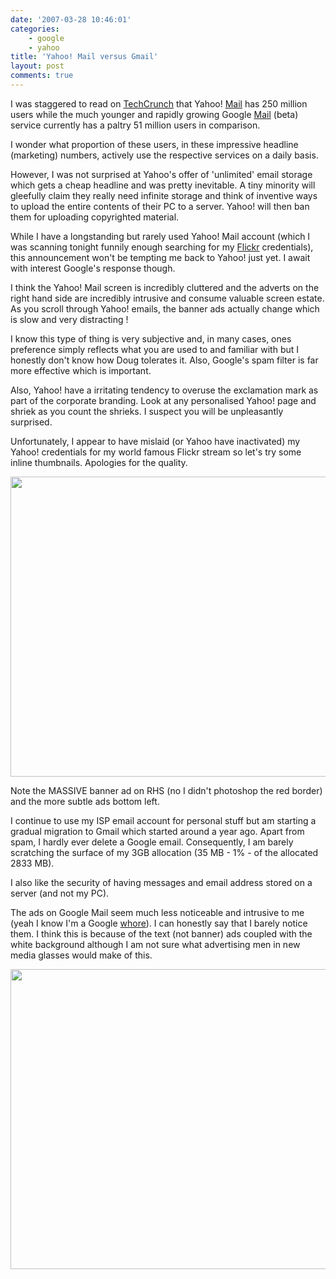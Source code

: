 ```yaml
---
date: '2007-03-28 10:46:01'
categories:
    - google
    - yahoo
title: 'Yahoo! Mail versus Gmail'
layout: post
comments: true
---
```

I was staggered to read on
[TechCrunch](http://www.techcrunch.com/2007/03/27/yahoo-mail-announces-unlimited-storage/)
that Yahoo! [Mail](http://mail.yahoo.com/) has 250 million users while
the much younger and rapidly growing Google [Mail](http://gmail.com/)
(beta) service currently has a paltry 51 million users in comparison.

I wonder what proportion of these users, in these impressive headline
(marketing) numbers, actively use the respective services on a daily
basis.

However, I was not surprised at Yahoo's offer of 'unlimited' email
storage which gets a cheap headline and was pretty inevitable. A tiny
minority will gleefully claim they really need infinite storage and
think of inventive ways to upload the entire contents of their PC to a
server. Yahoo! will then ban them for uploading copyrighted material.

While I have a longstanding but rarely used Yahoo! Mail account (which I
was scanning tonight funnily enough searching for my
[Flickr](http://flickr.com/) credentials), this announcement won't be
tempting me back to Yahoo! just yet. I await with interest Google's
response though.

I think the Yahoo! Mail screen is incredibly cluttered and the adverts
on the right hand side are incredibly intrusive and consume valuable
screen estate. As you scroll through Yahoo! emails, the banner ads
actually change which is slow and very distracting !

I know this type of thing is very subjective and, in many cases, ones
preference simply reflects what you are used to and familiar with but I
honestly don't know how Doug tolerates it. Also, Google's spam filter is
far more effective which is important.

Also, Yahoo! have a irritating tendency to overuse the exclamation mark
as part of the corporate branding. Look at any personalised Yahoo! page
and shriek as you count the shrieks. I suspect you will be unpleasantly
surprised.

Unfortunately, I appear to have mislaid (or Yahoo have inactivated) my
Yahoo! credentials for my world famous Flickr stream so let's try some
inline thumbnails. Apologies for the quality.

<a title="Yahoo! Adware! Mail!" href="http://picasaweb.google.com/lh/photo/edF_YB5l8t1IfZ9Svg0QMg?feat=embedwebsite"><img src="http://lh3.ggpht.com/_l2uGy1RGCiE/TRDRaOxyrdI/AAAAAAAABqM/W4WjcuxBoBM/s640/yahoomail.JPG" height="480" width="640" /></a>

Note the MASSIVE banner ad on RHS (no I didn't photoshop the red border)
and the more subtle ads bottom left.

I continue to use my ISP email account for personal stuff but am
starting a gradual migration to Gmail which started around a year ago.
Apart from spam, I hardly ever delete a Google email. Consequently, I am
barely scratching the surface of my 3GB allocation (35 MB - 1% - of the
allocated 2833 MB).

I also like the security of having messages and email address stored on
a server (and not my PC).

The ads on Google Mail seem much less noticeable and intrusive to me
(yeah I know I'm a Google
[whore](http://www.nbrightside.com/blog/2007/02/19/am-i-a-google-whore-yet/)).
I can honestly say that I barely notice them. I think this is because of
the text (not banner) ads coupled with the white background although I
am not sure what advertising men in new media glasses would make of
this.

<a title="Google Mail" href="http://picasaweb.google.com/lh/photo/ssTcKh6a_jSF5qWEXzdKUA?feat=embedwebsite"><img src="http://lh3.ggpht.com/_l2uGy1RGCiE/TRDRZUwJVmI/AAAAAAAABqA/Rz9NxecUuUE/s640/googlemail.JPG" height="480" width="640" /></a>
